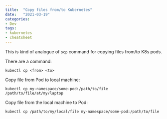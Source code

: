 ```yaml
---
title:  "Copy files from/to Kubernetes"
date:   "2021-03-19"
categories:
- Dev
tags: 
- kubernetes
- cheatsheet
---
```


This is kind of analogue of ``scp`` command for copying files from/to K8s pods.

There are a command:

```
kubectl cp <from> <to>
```

Copy file from Pod to local machine:

```
kubectl cp my-namespace/some-pod:/path/to/file /path/to/file/at/my/laptop
```

Copy file from the local machine to Pod:

```
kubectl cp /path/to/my/local/file my-namespace/some-pod:/path/to/file
``` 
